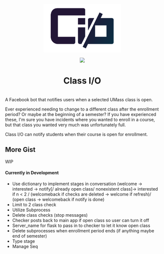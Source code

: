 <p align="center"><img width=50% src="https://github.com/lchsam/ClassIO/blob/master/logo.png"></p>
<p align="center"><img width=25% src="http://forthebadge.com/images/badges/made-with-python.svg"></p>
<h1 align="center">Class I/O</h1>
<br>
A Facebook bot that notifies users when a selected UMass class is open. 

Ever experienced needing to change to a different class after the enrollment period? Or maybe at the beginning of a semester? 
If you have experienced these, I'm sure you have incidents where you wanted to enroll in a course, but that class you wanted very much was unfortunately full.

Class I/O can notify students when their course is open for enrollment.

## More Gist
WIP


#### Currently in Development
- Use dictionary to implement stages in conversation (welcome -> interested -> notify[/ already open class/ nonexistent class]-> interested if n < 2 / (welcomeback if checks are deleted -> welcome if refresh)/ (open class -> welcomeback if notify is done)
- Limit to 2 class check
- Utilize Subprocess
- Delete class checks (stop messages)
- Checker posts back to main app if open class so user can turn it off
- Server_name for flask to pass in to checker to let it know open class
- Delete subprocesses when enrollment period ends (if anything maybe end of semester)
- Type stage
- Manage Seq
